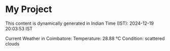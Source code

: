 # My Project

This content is dynamically generated in Indian Time (IST): 2024-12-19 20:03:53 IST


Current Weather in Coimbatore:
Temperature: 28.88 °C
Condition: scattered clouds
